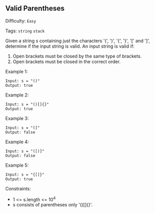 ## Valid Parentheses 

Difficulty: `Easy`

Tags: `string` `stack`

Given a string s containing just the characters '(', ')', '{', '}', '[' and ']', determine if the input string is valid.
An input string is valid if:

1. Open brackets must be closed by the same type of brackets.
2. Open brackets must be closed in the correct order.
 

Example 1:
```
Input: s = "()"
Output: true
```
Example 2:
```
Input: s = "()[]{}"
Output: true
```
Example 3:
```
Input: s = "(]"
Output: false
```
Example 4:
```
Input: s = "([)]"
Output: false
```
Example 5:
```
Input: s = "{[]}"
Output: true
```

Constraints:

- 1 <= s.length <= 10<sup>4</sup>
- s consists of parentheses only '()[]{}'.
